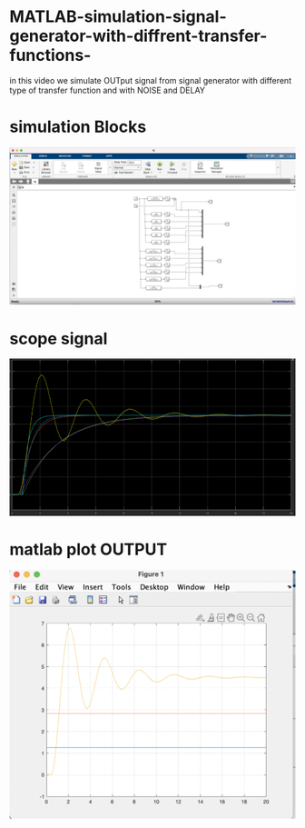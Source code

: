 # MATLAB-simulation-signal-generator-with-diffrent-transfer-functions-
in this video we simulate OUTput signal from signal generator with different type of transfer function and with NOISE and DELAY


# simulation Blocks 

![](https://github.com/mohammadst99/MATLAB-simulation-signal-generator-with-diffrent-transfer-functions-/blob/main/test/test1.png)



# scope signal 

![](https://github.com/mohammadst99/MATLAB-simulation-signal-generator-with-diffrent-transfer-functions-/blob/main/test/test2.png)


# matlab plot OUTPUT

![](https://github.com/mohammadst99/MATLAB-simulation-signal-generator-with-diffrent-transfer-functions-/blob/main/test/test3.png)
